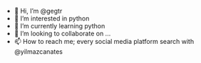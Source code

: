 - 👋 Hi, I’m @gegtr
- 👀 I’m interested in python
- 🌱 I’m currently learning python
- 💞️ I’m looking to collaborate on ...
- 📫 How to reach me; every social media platform search with @yilmazcanates

<!---
gegtr/gegtr is a ✨ special ✨ repository because its `README.md` (this file) appears on your GitHub profile.
You can click the Preview link to take a look at your changes.
--->
